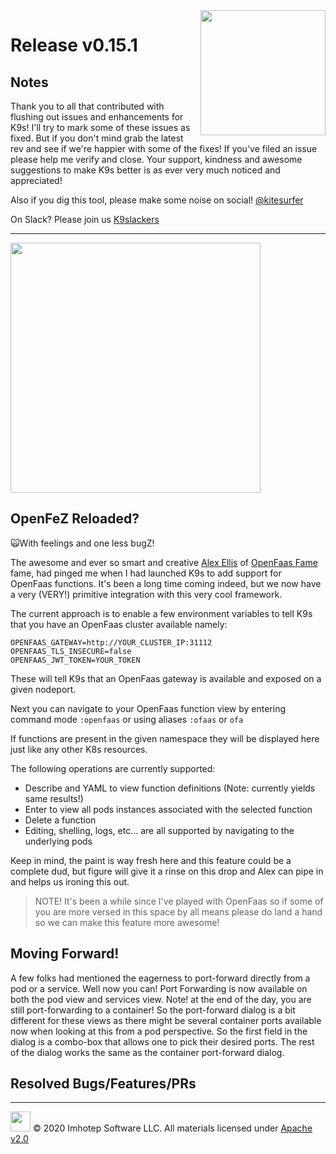 <img src="https://raw.githubusercontent.com/Ya-hwon/k9s/master/assets/k9s_small.png" align="right" width="200" height="auto"/>

# Release v0.15.1

## Notes

Thank you to all that contributed with flushing out issues and enhancements for K9s! I'll try to mark some of these issues as fixed. But if you don't mind grab the latest rev and see if we're happier with some of the fixes! If you've filed an issue please help me verify and close. Your support, kindness and awesome suggestions to make K9s better is as ever very much noticed and appreciated!

Also if you dig this tool, please make some noise on social! [@kitesurfer](https://twitter.com/kitesurfer)

On Slack? Please join us [K9slackers](https://join.slack.com/t/k9sers/shared_invite/enQtOTA5MDEyNzI5MTU0LWQ1ZGI3MzliYzZhZWEyNzYxYzA3NjE0YTk1YmFmNzViZjIyNzhkZGI0MmJjYzhlNjdlMGJhYzE2ZGU1NjkyNTM)

---

<img src="https://raw.githubusercontent.com/Ya-hwon/k9s/master/assets/k9s_fez.png" align="center" width="400" height="auto"/>

## OpenFeZ Reloaded?

🙀With feelings and one less bugZ!

The awesome and ever so smart and creative [Alex Ellis](https://github.com/alexellis) of [OpenFaas Fame](https://www.openfaas.com) fame, had pinged me when I had launched K9s to add support for OpenFaas functions. It's been a long time coming indeed, but we now have a very (VERY!) primitive integration with this very cool framework.

The current approach is to enable a few environment variables to tell K9s that you have an OpenFaas cluster available namely:

```shell
OPENFAAS_GATEWAY=http://YOUR_CLUSTER_IP:31112
OPENFAAS_TLS_INSECURE=false
OPENFAAS_JWT_TOKEN=YOUR_TOKEN
```

These will tell K9s that an OpenFaas gateway is available and exposed on a given nodeport.

Next you can navigate to your OpenFaas function view by entering command mode `:openfaas` or using aliases `:ofaas` or `ofa`

If functions are present in the given namespace they will be displayed here just like any other K8s resources.

The following operations are currently supported:

* Describe and YAML to view function definitions (Note: currently yields same results!)
* Enter to view all pods instances associated with the selected function
* Delete a function
* Editing, shelling, logs, etc... are all supported by navigating to the underlying pods

Keep in mind, the paint is way fresh here and this feature could be a complete dud, but figure will give it a rinse on this drop and Alex can pipe in and helps us ironing this out.

> NOTE! It's been a while since I've played with OpenFaas so if some of you are more versed in this space by all means please do land a hand so we can make this feature more awesome!

## Moving Forward!

A few folks had mentioned the eagerness to port-forward directly from a pod or a service. Well now you can! Port Forwarding is now available on both the pod view and services view. Note! at the end of the day, you are still port-forwarding to a container! So the port-forward dialog is a bit different for these views as there might be several container ports available now when looking at this from a pod perspective. So the first field in the dialog is a combo-box that allows one to pick their desired ports. The rest of the dialog works the same as the container port-forward dialog.

## Resolved Bugs/Features/PRs

---

<img src="https://raw.githubusercontent.com/Ya-hwon/k9s/master/assets/imhotep_logo.png" width="32" height="auto"/> © 2020 Imhotep Software LLC. All materials licensed under [Apache v2.0](http://www.apache.org/licenses/LICENSE-2.0)
